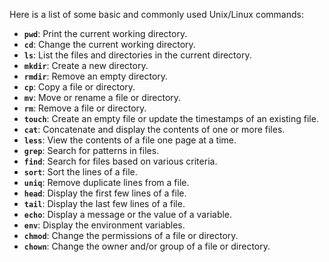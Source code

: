 Here is a list of some basic and commonly used Unix/Linux commands:

- **`pwd`**: Print the current working directory.
- **`cd`**: Change the current working directory.
- **`ls`**: List the files and directories in the current directory.
- **`mkdir`**: Create a new directory.
- **`rmdir`**: Remove an empty directory.
- **`cp`**: Copy a file or directory.
- **`mv`**: Move or rename a file or directory.
- **`rm`**: Remove a file or directory.
- **`touch`**: Create an empty file or update the timestamps of an existing file.
- **`cat`**: Concatenate and display the contents of one or more files.
- **`less`**: View the contents of a file one page at a time.
- **`grep`**: Search for patterns in files.
- **`find`**: Search for files based on various criteria.
- **`sort`**: Sort the lines of a file.
- **`uniq`**: Remove duplicate lines from a file.
- **`head`**: Display the first few lines of a file.
- **`tail`**: Display the last few lines of a file.
- **`echo`**: Display a message or the value of a variable.
- **`env`**: Display the environment variables.
- **`chmod`**: Change the permissions of a file or directory.
- **`chown`**: Change the owner and/or group of a file or directory.
